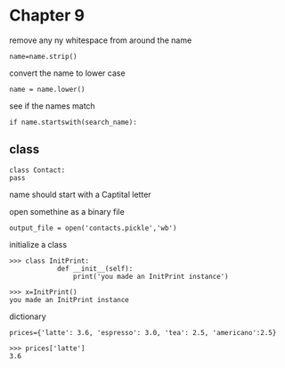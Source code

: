 # Chapter 9

remove any ny whitespace from around the name
```
name=name.strip()
```
convert the name to lower case
```
name = name.lower()
```
see if the names match
```
if name.startswith(search_name):
```

## class

```
class Contact:
pass
```
name should start with a Captital letter


open somethine as a binary file
```
output_file = open('contacts.pickle','wb')
```

initialize a class
```
>>> class InitPrint:
            def __init__(self):
                print('you made an InitPrint instance')
```
```
>>> x=InitPrint()
you made an InitPrint instance
```

dictionary
```
prices={'latte': 3.6, 'espresso': 3.0, 'tea': 2.5, 'americano':2.5}
```
```
>>> prices['latte']
3.6
```
